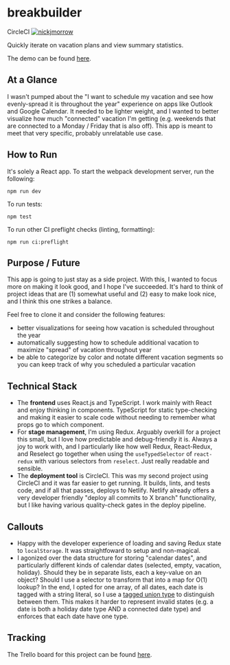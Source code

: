 # breakbuilder

CircleCI
[![nickjmorrow](https://circleci.com/gh/nickjmorrow/breakbuilder.svg?style=svg)](https://circleci.com/gh/nickjmorrow/breakbuilder)

Quickly iterate on vacation plans and view summary statistics.

The demo can be found [here](https://breakbuilder.netlify.app).

## At a Glance

I wasn't pumped about the "I want to schedule my vacation and see how evenly-spread it is throughout the year" experience on apps like Outlook and Google Calendar. It needed to be lighter weight, and I wanted to better visualize how much "connected" vacation I'm getting (e.g. weekends that are connected to a Monday / Friday that is also off). This app is meant to meet that very specific, probably unrelatable use case.

## How to Run

It's solely a React app. To start the webpack development server, run the following:

```
npm run dev
```

To run tests:

```
npm test
```

To run other CI preflight checks (linting, formatting):

```
npm run ci:preflight
```

## Purpose / Future

This app is going to just stay as a side project. With this, I wanted to focus more on making it look good, and I hope I've succeeded. It's hard to think of project ideas that are (1) somewhat useful and (2) easy to make look nice, and I think this one strikes a balance.

Feel free to clone it and consider the following features:

-   better visualizations for seeing how vacation is scheduled throughout the year
-   automatically suggesting how to schedule additional vacation to maximize "spread" of vacation throughout year
-   be able to categorize by color and notate different vacation segments so you can keep track of why you scheduled a particular vacation

## Technical Stack

-   The **frontend** uses React.js and TypeScript. I work mainly with React and enjoy thinking in components. TypeScript for static type-checking and making it easier to scale code without needing to remember what props go to which component.
-   For **stage management**, I'm using Redux. Arguably overkill for a project this small, but I love how predictable and debug-friendly it is. Always a joy to work with, and I particularly like how well Redux, React-Redux, and Reselect go together when using the `useTypedSelector` of `react-redux` with various selectors from `reselect`. Just really readable and sensible.
-   The **deployment tool** is CircleCI. This was my second project using CircleCI and it was far easier to get running. It builds, lints, and tests code, and if all that passes, deploys to Netlify. Netlify already offers a very developer friendly "deploy all commits to X branch" functionality, but I like having various quality-check gates in the deploy pipeline.

## Callouts

-   Happy with the developer experience of loading and saving Redux state to `localStorage`. It was straightfoward to setup and non-magical.
-   I agonized over the data structure for storing "calendar dates", and particularly different kinds of calendar dates (selected, empty, vacation, holiday). Should they be in separate lists, each a key-value on an object? Should I use a selector to transform that into a map for O(1) lookup? In the end, I opted for one array, of all dates, each date is tagged with a string literal, so I use a [tagged union type](https://mariusschulz.com/articles/tagged-union-types-in-typescript) to distinguish between them. This makes it harder to represent invalid states (e.g. a date is both a holiday date type AND a connected date type) and enforces that each date have one type.

## Tracking

The Trello board for this project can be found [here](https://trello.com/b/SQVE5IEn/breakbuilder).
